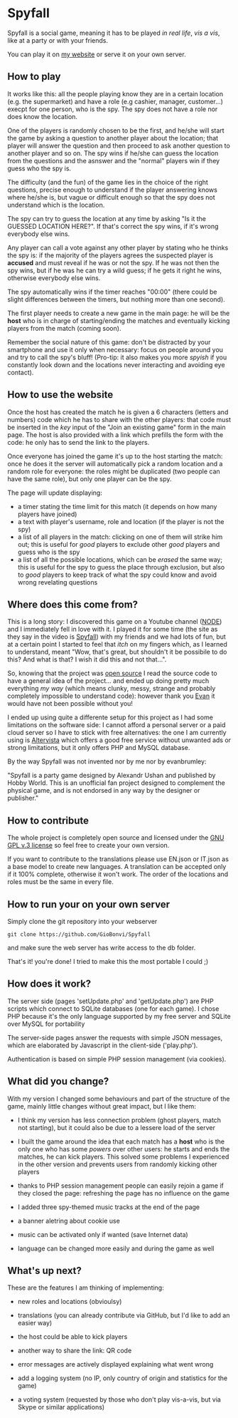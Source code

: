 # Spyfall

Spyfall is a social game, meaning it has to be played _in real life_, _vis a vis_, like at a party or with your friends.

You can play it on [my website](http://spyfall.bonvi.atervista.org) or serve it on your own server.

## How to play

It works like this: all the people playing know they are in a certain location (e.g. the supermarket) and have a role (e.g cashier, manager, customer...) execpt for one person, who is the spy. The spy does not have a role nor does know the location.

One of the players is randomly chosen to be the first, and he/she will start the game by asking a question to another player about the location; that player will answer the question and then proceed to ask another question to another player and so on. The spy wins if he/she can guess the location from the questions and the asnswer and the "normal" players win if they guess who the spy is.

The difficulty (and the fun) of the game lies in the choice of the right questions, precise enough to understand if the player answering knows where he/she is, but vague or difficult enough so that the spy does not understand which is the location.

The spy can try to guess the location at any time by asking "Is it the GUESSED LOCATION HERE?". If that's correct the spy wins, if it's wrong everybody else wins.

Any player can call a vote against any other player by stating who he thinks the spy is: if the majority of the players agrees the suspected player is **accused** and must reveal if he was or not the spy. If he was not then the spy wins, but if he was he can try a wild guess; if he gets it right he wins, otherwise everybody else wins.

The spy automatically wins if the timer reaches "00:00" (there could be slight differences between the timers, but nothing more than one second).

The first player needs to create a new game in the main page: he will be the **host** who is in charge of starting/ending the matches and eventually kicking players from the match (coming soon).

Remember the social nature of this game: don't be distracted by your smartphone and use it only when necessary: focus on people around you and try to call the spy's bluff! (Pro-tip: it also makes you more _spyish_ if you constantly look down and the locations never interacting and avoiding eye contact).

## How to use the website

Once the host has created the match he is given a 6 characters (letters and numbers) code which he has to share with the other players: that code must be inserted in the _key_ input of the "Join an existing game" form in the main page. The host is also provided with a link which prefills the form with the code: he only has to send the link to the players.

Once everyone has joined the game it's up to the host starting the match: once he does it the server will automatically pick a random location and a random role for everyone: the roles might be duplicated (two people can have the same role), but only one player can be the spy.

The page will update displaying:
 - a timer stating the time limit for this match (it depends on how many players have joined)
 - a text with player's username, role and location (if the player is not the spy)
 - a list of all players in the match: clicking on one of them will strike him out; this is useful for _good_ players to exclude other _good_ players and guess who is the spy
 - a list of all the possible locations, which can be _erased_ the same way; this is useful for the spy to guess the place through exclusion, but also to _good_ players to keep track of what the spy could know and avoid wrong revelating questions
 
## Where does this come from?

This is a long story: I discovered this game on a Youtube channel ([NODE](https://www.youtube.com/watch?v=zDqlSq6NWSU)) and I immediately fell in love with it. I played it for some time (the site as they say in the video is [Spyfall](http://spyfall.crabhat.com)) with my friends and we had lots of fun, but at a certain point I started to feel that _itch_ on my fingers which, as I learned to understand, meant "Wow, that's great, but shouldn't it be possibile to do this? And what is that? I wish it did this and not that...".

So, knowing that the project was [open source](https://github.com/evanbrumley/spyfall) I read the source code to have a general idea of the project... and ended up doing pretty much everything _my way_ (which means clunky, messy, strange and probably completely impossible to understand code): however thank you [Evan](https://github.com/evanbrumley/) it would have not been possible without you!

I ended up using quite a differente setup for this project as I had some limitations on the software side: I cannot afford a personal server or a paid cloud server so I have to stick with free alternatives: the one I am currently using is [Altervista](http://altervista.org) which offers a good free service without unwanted ads or strong limitations, but it only offers PHP and MySQL database.

By the way Spyfall was not invented nor by me nor by evanbrumley:

"Spyfall is a party game designed by Alexandr Ushan and published by Hobby World. This is an unofficial fan project designed to complement the physical game, and is not endorsed in any way by the designer or publisher."

## How to contribute

The whole project is completely open source and licensed under the [GNU GPL v.3 license](https://github.com/GioBonvi/Spyfall/blob/master/LICENSE) so feel free to create your own version.

If you want to contribute to the translations please use EN.json or IT.json as a base model to create new languages. A translation can be accepted only if it 100% complete, otherwise it won't work. The order of the locations and roles must be the same in every file.

## How to run your on your own server

Simply clone the git repository into your webserver
````
git clone https://github.com/GioBonvi/Spyfall
````
and make sure the web server has write access to the db folder.

That's it! you're done! I tried to make this the most portable I could ;)

## How does it work?

The server side (pages 'setUpdate.php' and 'getUpdate.php') are PHP scripts which connect to SQLite databases (one for each game). I chose PHP because it's the only language supported by my free server and SQLite over MySQL for portability

The server-side pages answer the requests with simple JSON messages, which are elaborated by Javascript in the client-side ('play.php').

Authentication is based on simple PHP session management (via cookies).

## What did you change?

With my version I changed some behaviours and part of the structure of the game, mainly little changes without great impact, but I like them:

 - I think my version has less connection problem (ghost players, match not starting), but it could also be due to a lessere load of the server
 
 - I built the game around the idea that each match has a **host** who is the only one who has some _powers_ over other users: he starts and ends the matches, he can kick players. This solved some problems I experienced in the other version and prevents users from randomly kicking other players
 
 - thanks to PHP session management people can easily rejoin a game if they closed the page: refreshing the page has no influence on the game

 - I added three spy-themed music tracks at the end of the page
 
 - a banner aletring about cookie use

 - music can be activated only if wanted (save Internet data)
 
 - language can be changed more easily and during the game as well

## What's up next?

These are the features I am thinking of implementing:

 - new roles and locations (obvioulsy)
 
 - translations (you can already contribute via GitHub, but I'd like to add an easier way)
 
 - the host could be able to kick players

 - another way to share the link: QR code

 - error messages are actively displayed explaining what went wrong

 - add a logging system (no IP, only country of origin and statistics for the game)

 - a voting system (requested by those who don't play vis-a-vis, but via Skype or similar applications)
